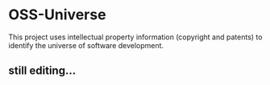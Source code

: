 # OSS-Universe

This project uses intellectual property information (copyright and patents) to identify the universe of software development.

## still editing...
